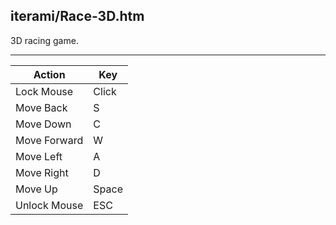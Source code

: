 iterami/Race-3D.htm
-------------------

3D racing game.

---

Action       | Key
-------------|------
Lock Mouse   | Click
Move Back    | S
Move Down    | C
Move Forward | W
Move Left    | A
Move Right   | D
Move Up      | Space
Unlock Mouse | ESC
